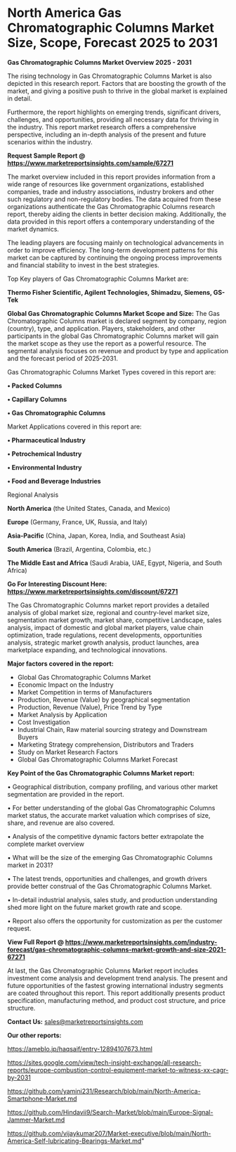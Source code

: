 # North America Gas Chromatographic Columns Market Size, Scope, Forecast 2025 to 2031

<Strong> Gas Chromatographic Columns Market Overview 2025 - 2031</strong>

The rising technology in Gas Chromatographic Columns Market is also depicted in this research report. Factors that are boosting the growth of the market, and giving a positive push to thrive in the global market is explained in detail.

Furthermore, the report highlights on emerging trends, significant drivers, challenges, and opportunities, providing all necessary data for thriving in the industry. This report market research offers a comprehensive perspective, including an in-depth analysis of the present and future scenarios within the industry.

<strong>Request Sample Report @ <a href=https://www.marketreportsinsights.com/sample/67271>https://www.marketreportsinsights.com/sample/67271</a></strong>

The market overview included in this report provides information from a wide range of resources like government organizations, established companies, trade and industry associations, industry brokers and other such regulatory and non-regulatory bodies. The data acquired from these organizations authenticate the Gas Chromatographic Columns research report, thereby aiding the clients in better decision making. Additionally, the data provided in this report offers a contemporary understanding of the market dynamics.

The leading players are focusing mainly on technological advancements in order to improve efficiency. The long-term development patterns for this market can be captured by continuing the ongoing process improvements and financial stability to invest in the best strategies.

Top Key players of Gas Chromatographic Columns Market are:

<strong>Thermo Fisher Scientific, Agilent Technologies, Shimadzu, Siemens, GS-Tek</strong>

<strong><b>Global Gas Chromatographic Columns Market Scope and Size:</b></strong>
The Gas Chromatographic Columns market is declared segment by company, region (country), type, and application. Players, stakeholders, and other participants in the global Gas Chromatographic Columns market will gain the market scope as they use the report as a powerful resource. The segmental analysis focuses on revenue and product by type and application and the forecast period of 2025-2031.

Gas Chromatographic Columns Market Types covered in this report are:

<strong>• Packed Columns

• Capillary Columns

• Gas Chromatographic Columns</strong>

Market Applications covered in this report are:

<strong>• Pharmaceutical Industry

• Petrochemical Industry

• Environmental Industry

• Food and Beverage Industries</strong> 

Regional Analysis

<strong>North America</strong> (the United States, Canada, and Mexico)

<strong>Europe</strong> (Germany, France, UK, Russia, and Italy)

<strong>Asia-Pacific</strong> (China, Japan, Korea, India, and Southeast Asia)

<strong>South America</strong> (Brazil, Argentina, Colombia, etc.)

<strong>The Middle East and Africa</strong> (Saudi Arabia, UAE, Egypt, Nigeria, and South Africa)

<strong>Go For Interesting Discount Here: <a href=https://www.marketreportsinsights.com/discount/67271>https://www.marketreportsinsights.com/discount/67271</a></strong>

The Gas Chromatographic Columns market report provides a detailed analysis of global market size, regional and country-level market size, segmentation market growth, market share, competitive Landscape, sales analysis, impact of domestic and global market players, value chain optimization, trade regulations, recent developments, opportunities analysis, strategic market growth analysis, product launches, area marketplace expanding, and technological innovations.

<strong><b>Major factors covered in the report:</b></strong>
<ul>
  <li>Global Gas Chromatographic Columns Market </li>
  <li>Economic Impact on the Industry</li>
  <li>Market Competition in terms of Manufacturers</li>
  <li>Production, Revenue (Value) by geographical segmentation</li>
  <li>Production, Revenue (Value), Price Trend by Type</li>
  <li>Market Analysis by Application</li>
  <li>Cost Investigation</li>
  <li>Industrial Chain, Raw material sourcing strategy and Downstream Buyers</li>
  <li>Marketing Strategy comprehension, Distributors and Traders</li>
  <li>Study on Market Research Factors</li>
  <li>Global Gas Chromatographic Columns Market Forecast</li>
</ul>

<strong><b>Key Point of the Gas Chromatographic Columns Market report:</b></strong>

• Geographical distribution, company profiling, and various other market segmentation are provided in the report.

• For better understanding of the global Gas Chromatographic Columns market status, the accurate market valuation which comprises of size, share, and revenue are also covered.

• Analysis of the competitive dynamic factors better extrapolate the complete market overview

• What will be the size of the emerging Gas Chromatographic Columns market in 2031?

• The latest trends, opportunities and challenges, and growth drivers provide better construal of the Gas Chromatographic Columns Market.

• In-detail industrial analysis, sales study, and production understanding shed more light on the future market growth rate and scope.

• Report also offers the opportunity for customization as per the customer request.

<strong><b>View Full Report @ <a href=https://www.marketreportsinsights.com/industry-forecast/gas-chromatographic-columns-market-growth-and-size-2021-67271>https://www.marketreportsinsights.com/industry-forecast/gas-chromatographic-columns-market-growth-and-size-2021-67271</a></b></strong>


At last, the Gas Chromatographic Columns Market report includes investment come analysis and development trend analysis. The present and future opportunities of the fastest growing international industry segments are coated throughout this report. This report additionally presents product specification, manufacturing method, and product cost structure, and price structure.

<strong>Contact Us:</strong>
sales@marketreportsinsights.com

<strong>Our other reports:</strong>

<a href=https://ameblo.jp/haqsaif/entry-12894107673.html>https://ameblo.jp/haqsaif/entry-12894107673.html</a>

<a href=https://sites.google.com/view/tech-insight-exchange/all-research-reports/europe-combustion-control-equipment-market-to-witness-xx-cagr-by-2031>https://sites.google.com/view/tech-insight-exchange/all-research-reports/europe-combustion-control-equipment-market-to-witness-xx-cagr-by-2031</a>

<a href=https://github.com/yamini231/Research/blob/main/North-America-Smartphone-Market.md>https://github.com/yamini231/Research/blob/main/North-America-Smartphone-Market.md</a>

<a href=https://github.com/Hindavii9/Search-Market/blob/main/Europe-Signal-Jammer-Market.md>https://github.com/Hindavii9/Search-Market/blob/main/Europe-Signal-Jammer-Market.md</a>

<a href=https://github.com/vijaykumar207/Market-executive/blob/main/North-America-Self-lubricating-Bearings-Market.md>https://github.com/vijaykumar207/Market-executive/blob/main/North-America-Self-lubricating-Bearings-Market.md</a>"
